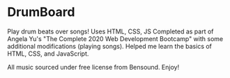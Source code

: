 # DrumBoard
Play drum beats over songs! Uses HTML, CSS, JS
Completed as part of Angela Yu's "The Complete 2020 Web Development Bootcamp" with some additional modifications (playing songs). 
Helped me learn the basics of HTML, CSS, and JavaScript.

All music sourced under free license from Bensound.
Enjoy!
